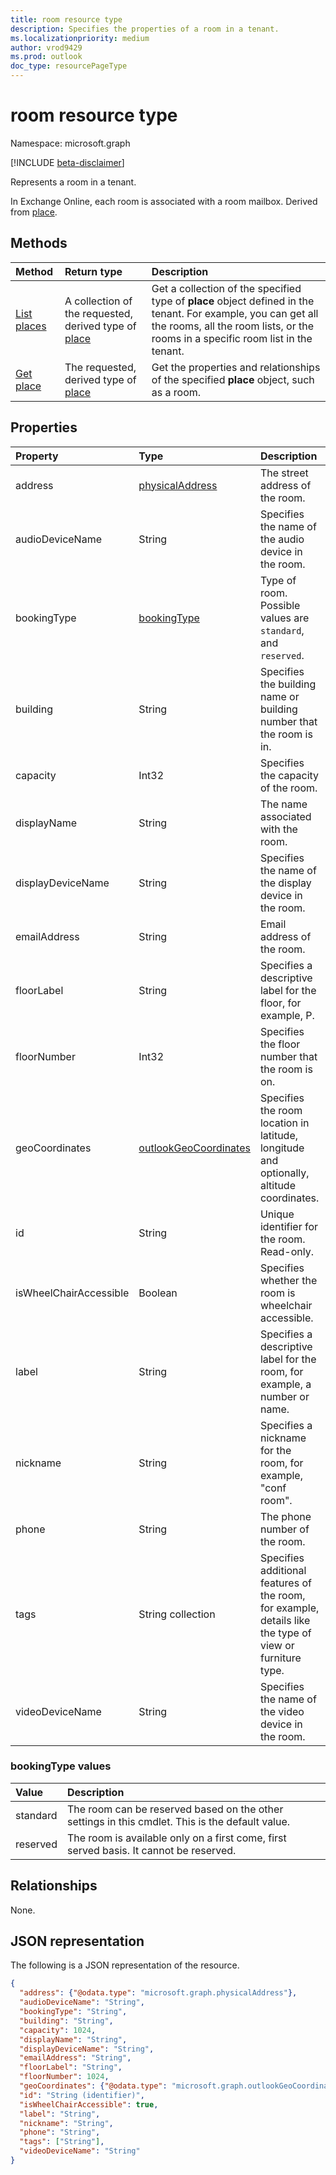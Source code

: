 ```yaml
---
title: room resource type
description: Specifies the properties of a room in a tenant.
ms.localizationpriority: medium
author: vrod9429
ms.prod: outlook
doc_type: resourcePageType
---
```


# room resource type

Namespace: microsoft.graph

[!INCLUDE [beta-disclaimer](../../includes/beta-disclaimer.md)]

Represents a room in a tenant. 

In Exchange Online, each room is associated with a room mailbox. Derived from [place](place.md).

## Methods

| Method                              | Return type                                                      | Description                                                                                                                                                                                       |
| :---------------------------------- | :--------------------------------------------------------------- | :------------------------------------------------------------------------------------------------------------------------------------------------------------------------------------------------ |
| [List places](../api/place-list.md) | A collection of the requested, derived type of [place](place.md) | Get a collection of the specified type of **place** object defined in the tenant. For example, you can get all the rooms, all the room lists, or the rooms in a specific room list in the tenant. |
| [Get place](../api/place-get.md)    | The requested, derived type of [place](place.md)                 | Get the properties and relationships of the specified **place** object, such as a room.                                                                                                           |

## Properties

| Property               | Type                                              | Description                                                                                              |
| :--------------------- | :------------------------------------------------ | :------------------------------------------------------------------------------------------------------- |
| address                | [physicalAddress](physicaladdress.md)             | The street address of the room.                                                                          |
| audioDeviceName        | String                                            | Specifies the name of the audio device in the room.                                                      |
| bookingType            | [bookingType](#bookingtype-values)                | Type of room. Possible values are `standard`, and `reserved`.                                            |
| building               | String                                            | Specifies the building name or building number that the room is in.                                      |
| capacity               | Int32                                             | Specifies the capacity of the room.                                                                      |
| displayName            | String                                            | The name associated with the room.                                                                       |
| displayDeviceName      | String                                            | Specifies the name of the display device in the room.                                                    |
| emailAddress           | String                                            | Email address of the room.                                                                               |
| floorLabel             | String                                            | Specifies a descriptive label for the floor, for example, P.                                             |
| floorNumber            | Int32                                             | Specifies the floor number that the room is on.                                                          |
| geoCoordinates         | [outlookGeoCoordinates](outlookgeocoordinates.md) | Specifies the room location in latitude, longitude and optionally, altitude coordinates.                 |
| id                     | String                                            | Unique identifier for the room. Read-only.                                                               |
| isWheelChairAccessible | Boolean                                           | Specifies whether the room is wheelchair accessible.                                                     |
| label                  | String                                            | Specifies a descriptive label for the room, for example, a number or name.                               |
| nickname               | String                                            | Specifies a nickname for the room, for example, "conf room".                                             |
| phone                  | String                                            | The phone number of the room.                                                                            |
| tags                   | String collection                                 | Specifies additional features of the room, for example, details like the type of view or furniture type. |
| videoDeviceName        | String                                            | Specifies the name of the video device in the room.                                                      |

### bookingType values

| Value    | Description                                                                                     |
| :------- | :---------------------------------------------------------------------------------------------- |
| standard | The room can be reserved based on the other settings in this cmdlet. This is the default value. |
| reserved | The room is available only on a first come, first served basis. It cannot be reserved.          |

## Relationships

None.

## JSON representation

The following is a JSON representation of the resource.

<!-- {
  "blockType": "resource",
  "optionalProperties": [

  ],
  "@odata.type": "microsoft.graph.room"
}-->

```json
{
  "address": {"@odata.type": "microsoft.graph.physicalAddress"},
  "audioDeviceName": "String",
  "bookingType": "String",
  "building": "String",
  "capacity": 1024,
  "displayName": "String",
  "displayDeviceName": "String",
  "emailAddress": "String",
  "floorLabel": "String",
  "floorNumber": 1024,
  "geoCoordinates": {"@odata.type": "microsoft.graph.outlookGeoCoordinates"},
  "id": "String (identifier)",
  "isWheelChairAccessible": true,
  "label": "String",
  "nickname": "String",
  "phone": "String",
  "tags": ["String"],
  "videoDeviceName": "String"
}
```

<!-- uuid: 16cd6b66-4b1a-43a1-adaf-3a886856ed98
2019-02-04 14:57:30 UTC -->

<!-- {
  "type": "#page.annotation",
  "description": "room resource",
  "keywords": "",
  "section": "documentation",
  "tocPath": ""
}-->
